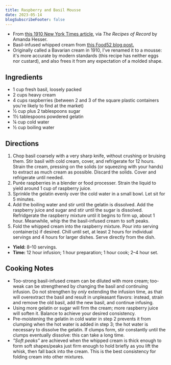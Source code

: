 ```yaml
---
title: Raspberry and Basil Mousse
date: 2023-05-14
blogSubscribeFooter: false
---
```


- From [this 1910 New York Times
  article](https://www.nytimes.com/1910/07/17/archives/some-warm-weather-receipts.html),
  via *The Recipes of Record* by Amanda Hesser.
- Basil-infused whipped cream from [this Food52 blog
  post.](https://food52.com/blog/11885-how-to-make-infused-whipped-cream-two-ways)
- Originally called a Bavarian cream in 1910, I've renamed it to a mousse: it's
  more accurate by modern standards (this recipe has neither eggs nor custard),
  and also frees it from any expectation of a molded shape.

## Ingredients

- 1 cup fresh basil, loosely packed
- 2 cups heavy cream
- 4 cups raspberries (between 2 and 3 of the square plastic containers you're
  likely to find at the market)
- ½ cup plus 2 tablespoons sugar
- 1½ tablespoons powdered gelatin
- ¼ cup cold water
- ½ cup boiling water

## Directions

1. Chop basil coarsely with a very sharp knife, without crushing or bruising
   them. Stir basil with cold cream, cover, and refrigerate for 12 hours.
   Strain the cream, pressing on the solids (or squeezing with your hands) to
   extract as much cream as possible. Discard the solids. Cover and refrigerate
   until needed.
2. Purée raspberries in a blender or food processer. Strain the liquid to yield
   around 1 cup of raspberry juice.
3. Sprinkle the gelatin evenly over the cold water in a small bowl. Let sit for
   5 minutes.
4. Add the boiling water and stir until the gelatin is dissolved. Add the
   raspberry juice and sugar and stir until the sugar is dissolved.
   Refridgerate the raspberry mixture until it begins to firm up, about 1 hour.
   Meanwhile, whip the the basil-infused cream to soft peaks.
6. Fold the whipped cream into the raspberry mixture. Pour into serving
   container(s) if desired. Chill until set, at least 2 hours for individual
   servings and 4 hours for larger dishes. Serve directly from the dish.

- **Yield:** 8–10 servings.
- **Time:** 12 hour infusion; 1 hour preparation; 1 hour cook; 2–4 hour set.

## Cooking Notes

- Too-strong basil-infused cream can be diluted with more cream; too-weak can
  be strengthened by changing the basil and continuing infusion. Do not
  strengthen by *only* extending the infusion time, as that will overextract
  the basil and result in unpleasant flavors: instead, strain and remove the
  old basil, add the new basil, and continue infusing.
- Using more gelatin or sugar will firm the cream; more raspberry juice will
  soften it. Balance to achieve your desired consistency.
- Pre-moistening the gelatin in cold water in step 2 prevents it from clumping
  when the hot water is added in step 3; the hot water is necessary to dissolve
  the gelatin. If clumps form, stir constantly until the clumps eventually
  dissolve: this can take a long time.
- *"Soft peaks"* are achieved when the whipped cream is thick enough to form
  soft shapes/peaks just firm enough to hold briefly as you lift the whisk,
  then fall back into the cream. This is the best consistency for folding cream
  into other mixtures.
